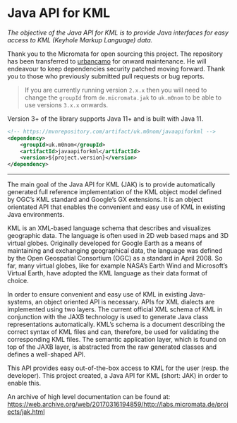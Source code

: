 # Java API for KML

_The objective of the Java API for KML is to provide Java interfaces for easy access to KML (Keyhole Markup Language) data._

Thank you to the Micromata for open sourcing this project.
The repository has been transferred to [urbancamo](mailto:mark@wickensonline.co.uk) for onward maintenance.
He will endeavour to keep dependencies security patched moving forward.
Thank you to those who previously submitted pull requests or bug reports.


> If you are currently running version `2.x.x` then you will need to change the `groupId` from 
`de.micromata.jak` to `uk.m0nom` to be able to use versions `3.x.x` onwards.

Version 3+ of the library supports Java 11+ and is built with Java 11.

```xml
<!-- https://mvnrepository.com/artifact/uk.m0nom/javaapiforkml -->
<dependency>
    <groupId>uk.m0nom</groupId>
    <artifactId>javaapiforkml</artifactId>
    <version>${project.version}</version>
</dependency>
```

---

The main goal of the Java API for KML (JAK) is to provide automatically generated full reference implementation of the 
KML object model defined by OGC’s KML standard and Google’s GX extensions. It is an object orientated API that enables 
the convenient and easy use of KML in existing Java environments.

KML is an XML-based language schema that describes and visualizes geographic data. The language is often used in 2D web 
based maps and 3D virtual globes. Originally developed for Google Earth as a means of maintaining and exchanging 
geographical data, the language was defined by the Open Geospatial Consortium (OGC) as a standard in April 2008. 
So far, many virtual globes, like for example NASA’s Earth Wind and Microsoft’s Virtual Earth, have adopted the KML
language as their data format of choice.

In order to ensure convenient and easy use of KML in existing Java-systems, an object oriented API is necessary. 
APIs for XML dialects are implemented using two layers. The current official XML schema of KML in conjunction with the
JAXB technology is used to generate Java class representations automatically. KML’s schema is a document describing 
the correct syntax of KML files and can, therefore, be used for validating the corresponding KML files. The semantic
application layer, which is found on top of the JAXB layer, is abstracted from the raw generated classes and defines
a well-shaped API.

This API provides easy out-of-the-box access to KML for the user (resp. the developer). This project created, a Java
API for KML (short: JAK) in order to enable this.

An archive of high level documentation can be found at:
https://web.archive.org/web/20170316194859/http://labs.micromata.de/projects/jak.html




